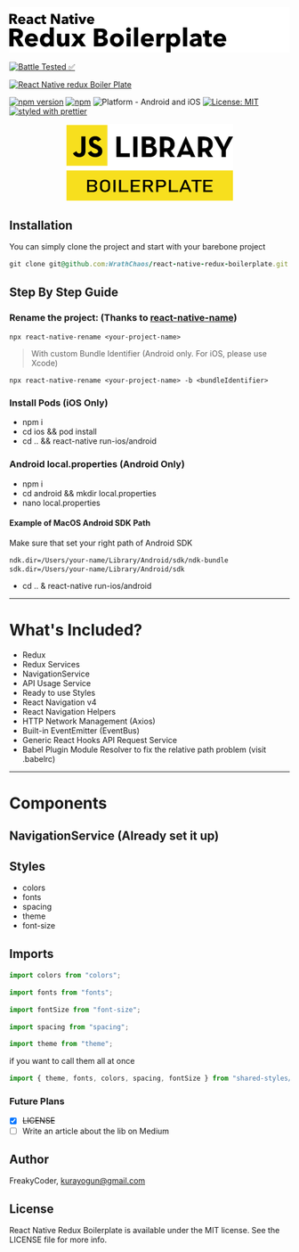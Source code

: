 <img alt="React Native Redux Boilerplate" src="https://github.com/WrathChaos/react-native-redux-boilerplate/blob/master/assets/logo.png" width="1050"/>

[![Battle Tested ✅](https://img.shields.io/badge/-Battle--Tested%20%E2%9C%85-03666e?style=for-the-badge)](https://github.com/WrathChaos/react-native-redux-boilerplate)

[![React Native redux Boiler Plate](https://img.shields.io/badge/-React%20Native%20redux%20Boilerplate-lightgrey?style=for-the-badge)](https://github.com/WrathChaos/react-native-redux-boilerplate)

[![npm version](https://img.shields.io/npm/v/react-native-redux-boilerplate.svg?style=for-the-badge)](https://www.npmjs.com/package/@freakycoder/react-native-redux-boilerplate)
[![npm](https://img.shields.io/npm/dt/react-native-redux-boilerplate.svg?style=for-the-badge)](https://www.npmjs.com/package/@freakycoder/react-native-redux-boilerplate)
![Platform - Android and iOS](https://img.shields.io/badge/platform-Android%20%7C%20iOS-blue.svg?style=for-the-badge)
[![License: MIT](https://img.shields.io/badge/License-MIT-green.svg?style=for-the-badge)](https://opensource.org/licenses/MIT)
[![styled with prettier](https://img.shields.io/badge/styled_with-prettier-ff69b4.svg?style=for-the-badge)](https://github.com/prettier/prettier)

<p align="center">
  <img alt="React Native Redux Boilerplate"
        src="https://github.com/WrathChaos/react-native-redux-boilerplate/blob/master/assets/Screenshots/JSLibraryBoilerplate.png" />
</p>

## Installation

You can simply clone the project and start with your barebone project

```ruby
git clone git@github.com:WrathChaos/react-native-redux-boilerplate.git
```

## Step By Step Guide

### Rename the project: (Thanks to [react-native-name](https://github.com/junedomingo/react-native-rename))

```
npx react-native-rename <your-project-name>
```

> With custom Bundle Identifier (Android only. For iOS, please use Xcode)
```
npx react-native-rename <your-project-name> -b <bundleIdentifier>
```

### Install Pods (iOS Only)

* npm i
* cd ios && pod install
* cd .. && react-native run-ios/android

### Android local.properties (Android Only)

* npm i 
* cd android && mkdir local.properties
* nano local.properties
  
#### Example of MacOS Android SDK Path
Make sure that set your right path of Android SDK
``` 
ndk.dir=/Users/your-name/Library/Android/sdk/ndk-bundle
sdk.dir=/Users/your-name/Library/Android/sdk
```

* cd .. & react-native run-ios/android

<hr>

# What's Included?

- Redux
- Redux Services
- NavigationService
- API Usage Service
- Ready to use Styles
- React Navigation v4
- React Navigation Helpers
- HTTP Network Management (Axios)
- Built-in EventEmitter (EventBus)
- Generic React Hooks API Request Service
- Babel Plugin Module Resolver to fix the relative path problem (visit .babelrc)

<hr>

# Components

## NavigationService (Already set it up)

## Styles

- colors
- fonts
- spacing
- theme
- font-size

## Imports

```js
import colors from "colors";
```

```js
import fonts from "fonts";
```

```js
import fontSize from "font-size";
```

```js
import spacing from "spacing";
```

```js
import theme from "theme";
```

if you want to call them all at once

```js
import { theme, fonts, colors, spacing, fontSize } from "shared-styles/index";
```

### Future Plans

- [x] ~~LICENSE~~
- [ ] Write an article about the lib on Medium

## Author

FreakyCoder, kurayogun@gmail.com

## License

React Native Redux Boilerplate is available under the MIT license. See the LICENSE file for more info.
